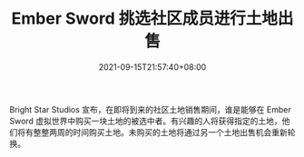 ﻿---
title: "Ember Sword 挑选社区成员进行土地出售"
date: 2021-09-15T21:57:40+08:00
lastmod: 2021-09-15T16:45:40+08:00
draft: false
authors: ["Maxwell"]
description: "Bright Star Studios 宣布，在即将到来的社区土地销售期间，谁是能够在 Ember Sword 虚拟世界中购买一块土地的被选中者。有兴趣的人将获得指定的土地，他们将有整整两周的时间购买土地。未购买的土地将通过另一个土地出售机会重新轮换。"
featuredImage: "ember-sword-picked-community-members-for-land-sale.png"
tags: ["Digital Collectibles","数字收藏品","Play to Earn"]
categories: ["news"]
news: ["数字收藏品"]
weight: 
lightgallery: true
pinned: false
recommend: false
recommend1: false
---

Bright Star Studios 宣布，在即将到来的社区土地销售期间，谁是能够在 Ember Sword 虚拟世界中购买一块土地的被选中者。有兴趣的人将获得指定的土地，他们将有整整两周的时间购买土地。未购买的土地将通过另一个土地出售机会重新轮换。

<!--more-->


